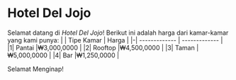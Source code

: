 # Hotel Del Jojo
Selamat datang di _Hotel Del Jojo_!
Berikut ini adalah harga dari kamar-kamar yang kami punya:
| | Tipe Kamar  | Harga |
|-| ------------- | ------------- |
|1| Pantai  |₩3,000,0000 |
|2| Rooftop  |₩4,500,0000  |
|3| Taman |₩5,000,0000 |
|4| Bar |₩1,250,0000 |

Selamat Menginap!
